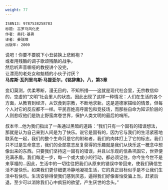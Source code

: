 ```yaml
---
weight: 77
---
```


```
ISBN13: 9787538258783
标题: 古罗马风化史
作者: 奥托·基弗
译者: 姜瑞璋
出版年: 2000
```

说吧！你要不要脱下小丑装换上悲剧袍？  
或者用残酷的调子歌颂残酷的战争，  
然后听声音嘶哑的教授讲个没完，  
让漂亮的老处女和魁梧的小伙子讨厌？  
**马库斯·瓦列里乌斯·马提亚尔，《铭辞集》，八，第3章**

变幻莫测，优柔寒断，漫无目的，不知所措——这就是现代社会里，无宗教信仰的，空虚的“文明”社会里人的状态。因此出现了这样一种情况：人们在生活的各个方面，从教育到经济，从饮食到宗教，不断地求新。这是道德家描绘的情景，但每个人对它的反应都不一样。平民百姓高呼面包和竞技场，而那些自命为知识阶层的人则悲叹他们是防止野蛮席卷世界，保护人类文明的最后的哨所。

叔本华…他为我们指出了一条通过黑暗的道路：“我们只有一个固有的错误想法，那就是认为自己来到人间是为了快乐。说它是固有的，因为它与我们的生活紧密地联系在一起，我们的整个生命只是它的附和者，我们的肉体打上了它的标志。我们只不过是生命意志，我们的全部意志反复获得的乐趣就是我们从快乐这一概念中想像出来的东西。只要我们坚持这一固有的错误，并且以乐观的信条巩固它，世界便充满矛盾。我们每走一步，每一个或大或小的行动，都必须记住，你今生今世不是来享福的…因此，生活中的一切往往把我们从原来的错误中带回来，使我们确信生活不是快乐。如果我们更仔细更冷静地凝视生活，它的真正目标似乎是不让我们生活中有快乐。生活安排得使我们感到厌恶，逼得我们好像害怕受骗上当，赶紧后退，至少可以消除我们心中疯狂的欲望，产生厌世的念头。”